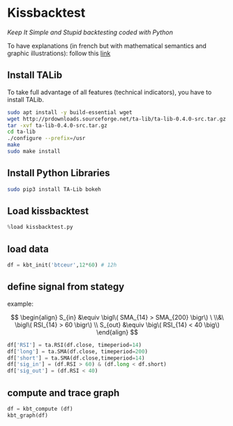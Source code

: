 # Kissbacktest

_Keep It Simple and Stupid backtesting coded with Python_

To have explanations (in french but with mathematical semantics and graphic illustrations): 
follow this [link](https://carboleum.github.io/trading/2022/08/10/Backtesting-mathematic.html)

## Install TALib

To take full advantage of all features (technical indicators), you have to install TALib.

```bash
sudo apt install -y build-essential wget
wget http://prdownloads.sourceforge.net/ta-lib/ta-lib-0.4.0-src.tar.gz
tar -xvf ta-lib-0.4.0-src.tar.gz
cd ta-lib
./configure --prefix=/usr
make
sudo make install
```

## Install Python Libraries

```bash
sudo pip3 install TA-Lib bokeh
```

## Load kissbacktest
```python
%load kissbacktest.py
```

## load data
```python
df = kbt_init('btceur',12*60) # 12h
```

## define signal from stategy

example:

$$
\begin{align}
    S_{in} &\equiv \bigl\( SMA_{14} > SMA_{200} \bigr\) \ \\&\  \bigl\( RSI_{14} > 60 \bigr\) \\
    S_{out} &\equiv \big\( RSI_{14} < 40 \big\)
\end{align}
$$

```python
df['RSI'] = ta.RSI(df.close, timeperiod=14)
df['long'] = ta.SMA(df.close, timeperiod=200)
df['short'] = ta.SMA(df.close,timeperiod=14)
df['sig_in'] = (df.RSI > 60) & (df.long < df.short)
df['sig_out'] = (df.RSI < 40)
```

## compute and trace graph

```python
df = kbt_compute (df)
kbt_graph(df)
```
